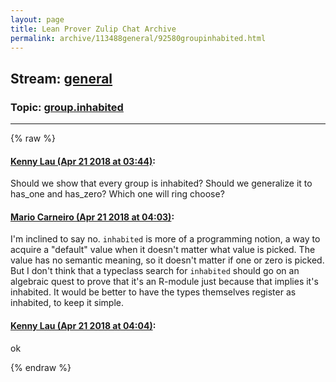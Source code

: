 ```yaml
---
layout: page
title: Lean Prover Zulip Chat Archive 
permalink: archive/113488general/92580groupinhabited.html
---
```


## Stream: [general](index.html)
### Topic: [group.inhabited](92580groupinhabited.html)

---


{% raw %}
#### [ Kenny Lau (Apr 21 2018 at 03:44)](https://leanprover.zulipchat.com/#narrow/stream/113488-general/topic/group.inhabited/near/125476491):
Should we show that every group is inhabited? Should we generalize it to has_one and has_zero? Which one will ring choose?

#### [ Mario Carneiro (Apr 21 2018 at 04:03)](https://leanprover.zulipchat.com/#narrow/stream/113488-general/topic/group.inhabited/near/125476942):
I'm inclined to say no. `inhabited` is more of a programming notion, a way to acquire a "default" value when it doesn't matter what value is picked. The value has no semantic meaning, so it doesn't matter if one or zero is picked. But I don't think that a typeclass search for `inhabited` should go on an algebraic quest to prove that it's an R-module just because that implies it's inhabited. It would be better to have the types themselves register as inhabited, to keep it simple.

#### [ Kenny Lau (Apr 21 2018 at 04:04)](https://leanprover.zulipchat.com/#narrow/stream/113488-general/topic/group.inhabited/near/125476982):
ok


{% endraw %}
